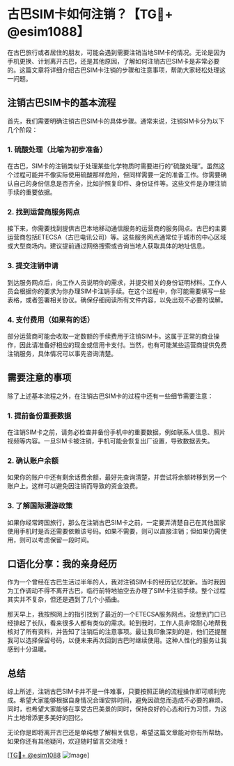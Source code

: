 # 古巴SIM卡如何注销？【TG💪+ @esim1088】

在古巴旅行或者居住的朋友，可能会遇到需要注销当地SIM卡的情况。无论是因为手机更换、计划离开古巴，还是其他原因，了解如何注销古巴SIM卡是非常必要的。这篇文章将详细介绍古巴SIM卡注销的步骤和注意事项，帮助大家轻松处理这一问题。

## 注销古巴SIM卡的基本流程

首先，我们需要明确注销古巴SIM卡的具体步骤。通常来说，注销SIM卡分为以下几个阶段：

### 1. 硫酸处理（比喻为初步准备）
在古巴，SIM卡的注销类似于处理某些化学物质时需要进行的“硫酸处理”。虽然这个过程可能并不像实际使用硫酸那样危险，但同样需要一定的准备工作。你需要确认自己的身份信息是否齐全，比如护照复印件、身份证件等。这些文件是办理注销手续的重要依据。

### 2. 找到运营商服务网点
接下来，你需要找到提供古巴本地移动通信服务的运营商的服务网点。古巴的主要运营商包括ETECSA（古巴电讯公司）等。这些服务网点通常位于城市的中心区域或大型商场内。建议提前通过网络搜索或咨询当地人获取具体的地址信息。

### 3. 提交注销申请
到达服务网点后，向工作人员说明你的需求，并提交相关的身份证明材料。工作人员会根据你的要求为你办理SIM卡注销手续。在这个过程中，你可能需要填写一些表格，或者签署相关协议。确保仔细阅读所有文件内容，以免出现不必要的误解。

### 4. 支付费用（如果有的话）
部分运营商可能会收取一定数额的手续费用于注销SIM卡。这属于正常的商业操作，因此请准备好相应的现金或信用卡支付。当然，也有可能某些运营商提供免费注销服务，具体情况可以事先咨询清楚。

## 需要注意的事项

除了上述基本流程之外，在注销古巴SIM卡的过程中还有一些细节需要注意：

### 1. 提前备份重要数据
在注销SIM卡之前，请务必检查并备份手机中的重要数据，例如联系人信息、照片视频等内容。一旦SIM卡被注销，手机可能会恢复出厂设置，导致数据丢失。

### 2. 确认账户余额
如果你的账户中还有剩余话费余额，最好先查询清楚，并尝试将余额转移到另一个账户上。这样可以避免因注销而导致的资金浪费。

### 3. 了解国际漫游政策
如果你经常跨国旅行，那么在注销古巴SIM卡之前，一定要弄清楚自己在其他国家使用手机时是否还需要依赖该号码。如果不需要，则可以直接注销；但如果仍需使用，则可以考虑保留一段时间。

## 口语化分享：我的亲身经历

作为一个曾经在古巴生活过半年的人，我对注销SIM卡的经历记忆犹新。当时我因为工作调动不得不离开古巴，临行前特地抽空去办理了SIM卡注销手续。整个过程其实并不复杂，但还是遇到了几个小插曲。

那天早上，我按照网上的指引找到了最近的一个ETECSA服务网点。没想到门口已经排起了长队，看来很多人都有类似的需求。轮到我时，工作人员非常耐心地帮我核对了所有资料，并告知了注销后的注意事项。最让我印象深刻的是，他们还提醒我可以选择保留号码，以便未来再次回到古巴时继续使用。这种人性化的服务让我感到十分温暖。

## 总结

综上所述，注销古巴SIM卡并不是一件难事，只要按照正确的流程操作即可顺利完成。希望大家能够根据自身情况合理安排时间，避免因疏忽而造成不必要的麻烦。同时，也希望大家能够在享受古巴美景的同时，保持良好的心态和行为习惯，为这片土地增添更多美好的回忆。

无论你是即将离开古巴还是单纯想了解相关信息，希望这篇文章能对你有所帮助。如果你还有其他疑问，欢迎随时留言交流哦！

[[TG💪+ @esim1088](https://t.me/s/esim1088) ![Image](https://i.postimg.cc/4NQfJmqS/Snipaste-2025-05-13-00-14-12.png)]